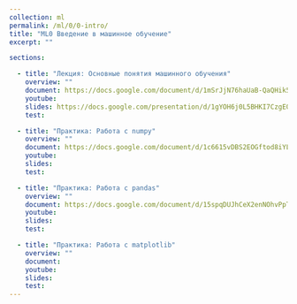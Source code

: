 ```yaml
---
collection: ml
permalink: /ml/0/0-intro/
title: "ML0 Введение в машинное обучение"
excerpt: ""

sections:

  - title: "Лекция: Основные понятия машинного обучения" 
    overview: ""
    document: https://docs.google.com/document/d/1mSrJjN76haUaB-QaQHik5VUI8PFofcqKuglkF-Q3JT0/edit?usp=sharing
    youtube:
    slides: https://docs.google.com/presentation/d/1gYOH6j0L5BHKI7CzgE0gKd3exBDBMNWl9qmYa8RkAuM/edit?usp=sharing
    test:

  - title: "Практика: Работа с numpy" 
    overview: ""
    document: https://docs.google.com/document/d/1c6615vDBS2EOGftod8iYLnYRnnfNlVNXrXaSq68PA6E/edit?usp=sharing
    youtube:
    slides:
    test:

  - title: "Практика: Работа с pandas" 
    overview: ""
    document: https://docs.google.com/document/d/15spqDUJhCeX2enNOhvPpTf0R5cr7cpvy-hLYKiUT5vw/edit?usp=sharing
    youtube:
    slides:
    test:

  - title: "Практика: Работа с matplotlib" 
    overview: ""
    document:
    youtube:
    slides:
    test:
---
```

